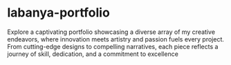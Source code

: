 # labanya-portfolio
Explore a captivating portfolio showcasing a diverse array of my creative endeavors, where innovation meets artistry and passion fuels every project. From cutting-edge designs to compelling narratives, each piece reflects a journey of skill, dedication, and a commitment to excellence
